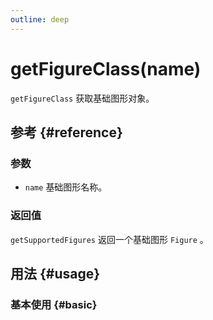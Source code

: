 ```yaml
---
outline: deep
---
```


# getFigureClass(name)
`getFigureClass` 获取基础图形对象。

## 参考 {#reference}
<!-- @include: @/@views/api/references/chart/getFigureClass.md -->

### 参数
- `name` 基础图形名称。

### 返回值
`getSupportedFigures` 返回一个基础图形 `Figure` 。

## 用法 {#usage}
<script setup>
import GetFigureClass from '../../@views/api/samples/getFigureClass/index.vue'
</script>

### 基本使用 {#basic}
<GetFigureClass />